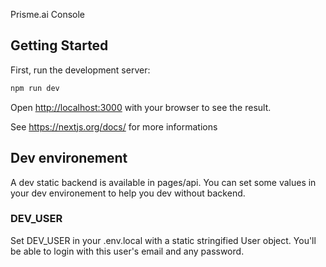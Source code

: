 Prisme.ai Console

## Getting Started

First, run the development server:

```bash
npm run dev
```

Open [http://localhost:3000](http://localhost:3000) with your browser to see the result.

See https://nextjs.org/docs/ for more informations

## Dev environement

A dev static backend is available in pages/api. You can set some values in your dev environement to help you dev without backend.

### DEV_USER

Set DEV_USER in your .env.local with a static stringified User object. You'll be able to login with this user's email and any password.
